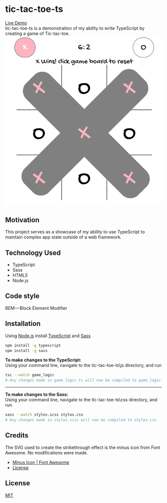 # tic-tac-toe-ts
[Live Demo](https://chet-gleave.github.io/tic-tac-toe-ts/)  
tic-tac-toe-ts is a demonstration of my ability to write TypeScript by creating a game of Tic-tac-toe.
![screenshot of game](./images/screenshot.PNG)

## Motivation
This project serves as a showcase of my ability to use TypeScript to maintain complex app state outside of a web framework.

## Technology Used
- TypeScript
- Sass
- HTML5
- Node.js

## Code style 
BEM — Block Element Modifier

## Installation

Using [Node.js](https://nodejs.org/en/) install [TypeScript](https://www.typescriptlang.org/download) and [Sass](https://sass-lang.com/install)

```bash
npm install -g typescript
npm install -g sass
```
**To make changes to the TypeScript:**  
Using your command line, navigate to the tic-tac-toe-ts\js directory, and run

```bash
tsc --watch game_logic
# Any changes made in game_logic.ts will now be compiled to game_logic.js
```
  
- - -

**To make changes to the Sass:**  
Using your command line, navigate to the tic-tac-toe-ts\css directory, and run
```bash
sass --watch styles.scss styles.css
# Any changes made in styles.scss will now be compiled to styles.css
```

## Credits
The SVG used to create the strikethrough effect is the minus icon from Font Awesome. No modifications were made.
* [Minus Icon | Font Awesome](https://fontawesome.com/v5.15/icons/minus?style=solid)
* [License](https://fontawesome.com/license)

## License
[MIT](https://choosealicense.com/licenses/mit/)